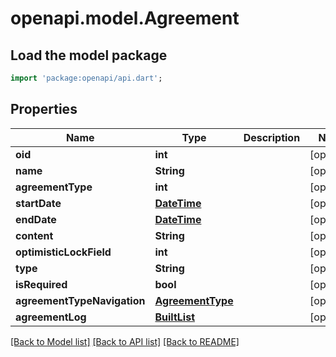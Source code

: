 # openapi.model.Agreement

## Load the model package
```dart
import 'package:openapi/api.dart';
```

## Properties
Name | Type | Description | Notes
------------ | ------------- | ------------- | -------------
**oid** | **int** |  | [optional] 
**name** | **String** |  | [optional] 
**agreementType** | **int** |  | [optional] 
**startDate** | [**DateTime**](DateTime.md) |  | [optional] 
**endDate** | [**DateTime**](DateTime.md) |  | [optional] 
**content** | **String** |  | [optional] 
**optimisticLockField** | **int** |  | [optional] 
**type** | **String** |  | [optional] 
**isRequired** | **bool** |  | [optional] 
**agreementTypeNavigation** | [**AgreementType**](AgreementType.md) |  | [optional] 
**agreementLog** | [**BuiltList<AgreementLog>**](AgreementLog.md) |  | [optional] 

[[Back to Model list]](../README.md#documentation-for-models) [[Back to API list]](../README.md#documentation-for-api-endpoints) [[Back to README]](../README.md)


